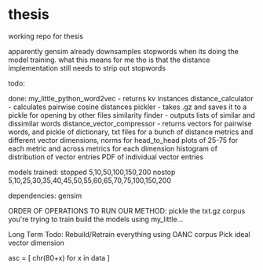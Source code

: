 # thesis

working repo for thesis

apparently gensim already downsamples stopwords when its doing the model training.
what this means for me tho is that the distance implementation still needs to strip out stopwords

todo:

done:
my_little_python_word2vec - returns kv instances
distance_calculator - calculates pairwise cosine distances
pickler - takes .gz and saves it to a pickle for opening by other files
similarity finder - outputs lists of similar and dissimilar words
distance_vector_compressor - returns vectors for pairwise words, and pickle of dictionary,
txt files for a bunch of distance metrics and different vector dimensions, norms for head_to_head
plots of 25-75 for each metric and across metrics for each dimension
histogram of distribution of vector entries
PDF of individual vector entries

models trained:
stopped 5,10,50,100,150,200
nostop 5,10,25,30,35,40,45,50,55,60,65,70,75,100,150,200

dependencies:
gensim

ORDER OF OPERATIONS TO RUN OUR METHOD:
pickle the txt.gz corpus you're trying to train
build the models using my_little...

Long Term Todo:
Rebuild/Retrain everything using OANC corpus
Pick ideal vector dimension

asc = [ chr(80+x) for x in data ]